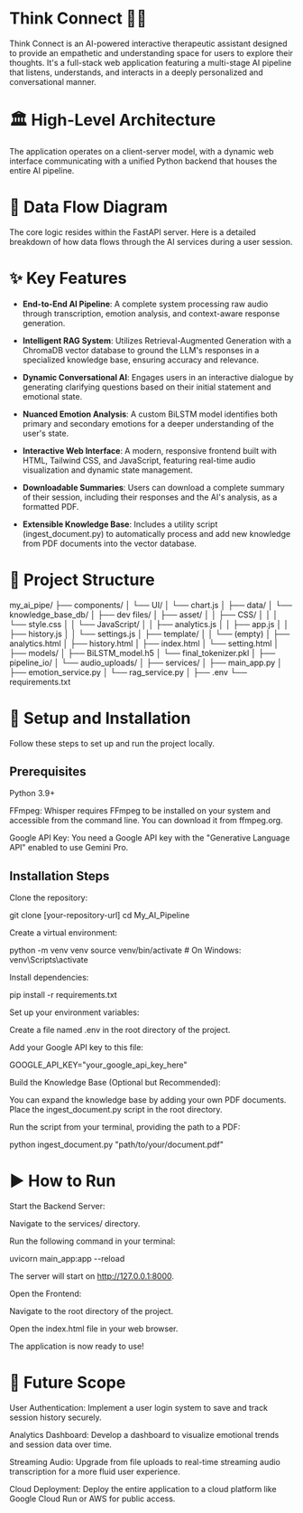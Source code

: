 # Think Connect 🧠✨

Think Connect is an AI-powered interactive therapeutic assistant designed to provide an empathetic and understanding space for users to explore their thoughts. It's a full-stack web application featuring a multi-stage AI pipeline that listens, understands, and interacts in a deeply personalized and conversational manner.

# 🏛️ High-Level Architecture

The application operates on a client-server model, with a dynamic web interface communicating with a unified Python backend that houses the entire AI pipeline.

# 🌊 Data Flow Diagram

The core logic resides within the FastAPI server. Here is a detailed breakdown of how data flows through the AI services during a user session.

# ✨ Key Features
- **End-to-End AI Pipeline**: A complete system processing raw audio through transcription, emotion analysis, and context-aware response generation.

- **Intelligent RAG System**: Utilizes Retrieval-Augmented Generation with a ChromaDB vector database to ground the LLM's responses in a specialized knowledge base, ensuring accuracy and relevance.

- **Dynamic Conversational AI**: Engages users in an interactive dialogue by generating clarifying questions based on their initial statement and emotional state.

- **Nuanced Emotion Analysis**: A custom BiLSTM model identifies both primary and secondary emotions for a deeper understanding of the user's state.

- **Interactive Web Interface**: A modern, responsive frontend built with HTML, Tailwind CSS, and JavaScript, featuring real-time audio visualization and dynamic state management.

- **Downloadable Summaries**: Users can download a complete summary of their session, including their responses and the AI's analysis, as a formatted PDF.

- **Extensible Knowledge Base**: Includes a utility script (ingest_document.py) to automatically process and add new knowledge from PDF documents into the vector database.

# 📂 Project Structure
my_ai_pipe/
├── components/
│   └── UI/
│       └── chart.js
│
├── data/
│   └── knowledge_base_db/
│
├── dev files/
│   ├── asset/
│   │   ├── CSS/
│   │   │   └── style.css
│   │   └── JavaScript/
│   │       ├── analytics.js
│   │       ├── app.js
│   │       ├── history.js
│   │       └── settings.js
│   ├── template/
│   │   └── (empty)
│   ├── analytics.html
│   ├── history.html
│   ├── index.html
│   └── setting.html
│
├── models/
│   ├── BiLSTM_model.h5
│   └── final_tokenizer.pkl
│
├── pipeline_io/
│   └── audio_uploads/
│
├── services/
│   ├── main_app.py
│   ├── emotion_service.py
│   └── rag_service.py
│
├── .env
└── requirements.txt
# 🚀 Setup and Installation

Follow these steps to set up and run the project locally.

## Prerequisites

Python 3.9+

FFmpeg: Whisper requires FFmpeg to be installed on your system and accessible from the command line. You can download it from ffmpeg.org.

Google API Key: You need a Google API key with the "Generative Language API" enabled to use Gemini Pro.

## Installation Steps

Clone the repository:

git clone [your-repository-url]
cd My_AI_Pipeline


Create a virtual environment:

python -m venv venv
source venv/bin/activate  # On Windows: venv\Scripts\activate


Install dependencies:

pip install -r requirements.txt


Set up your environment variables:

Create a file named .env in the root directory of the project.

Add your Google API key to this file:

GOOGLE_API_KEY="your_google_api_key_here"


Build the Knowledge Base (Optional but Recommended):

You can expand the knowledge base by adding your own PDF documents. Place the ingest_document.py script in the root directory.

Run the script from your terminal, providing the path to a PDF:

python ingest_document.py "path/to/your/document.pdf"


# ▶️ How to Run
Start the Backend Server:

Navigate to the services/ directory.

Run the following command in your terminal:

uvicorn main_app:app --reload


The server will start on http://127.0.0.1:8000.

Open the Frontend:

Navigate to the root directory of the project.

Open the index.html file in your web browser.

The application is now ready to use!

# 🔮 Future Scope
User Authentication: Implement a user login system to save and track session history securely.

Analytics Dashboard: Develop a dashboard to visualize emotional trends and session data over time.

Streaming Audio: Upgrade from file uploads to real-time streaming audio transcription for a more fluid user experience.

Cloud Deployment: Deploy the entire application to a cloud platform like Google Cloud Run or AWS for public access.
